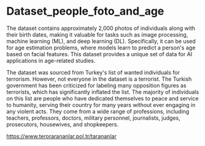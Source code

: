 # Dataset_people_foto_and_age
The dataset contains approximately 2,000 photos of individuals along with their birth dates, making it valuable for tasks such as image processing, machine learning (ML), and deep learning (DL). Specifically, it can be used for age estimation problems, where models learn to predict a person's age based on facial features. This dataset provides a unique set of data for AI applications in age-related studies.

The dataset was sourced from Turkey's list of wanted individuals for terrorism. However, not everyone in the dataset is a terrorist. The Turkish government has been criticized for labeling many opposition figures as terrorists, which has significantly inflated the list. The majority of individuals on this list are people who have dedicated themselves to peace and service to humanity, serving their country for many years without ever engaging in any violent acts. They come from a wide range of professions, including teachers, professors, doctors, military personnel, journalists, judges, prosecutors, housewives, and shopkeepers.


https://www.terorarananlar.pol.tr/tarananlar
